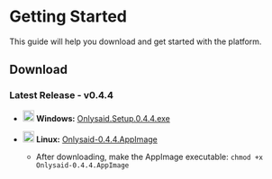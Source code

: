 # Getting Started

This guide will help you download and get started with the platform.

## Download

### Latest Release - v0.4.4

- <img src="https://www.svgrepo.com/show/355384/windows-legacy.svg" alt="Windows" height="20" /> **Windows:** [Onlysaid.Setup.0.4.4.exe](https://github.com/spoonbobo/onlysaid/releases/download/v0.4.4/Onlysaid.Setup.1.0.0.exe)

- <img src="https://upload.wikimedia.org/wikipedia/commons/thumb/3/35/Tux.svg/25px-Tux.svg.png" alt="Linux" height="20" /> **Linux:** [Onlysaid-0.4.4.AppImage](https://github.com/spoonbobo/onlysaid/releases/download/v0.4.4/Onlysaid-0.4.4.AppImage)
  - After downloading, make the AppImage executable: `chmod +x Onlysaid-0.4.4.AppImage`
